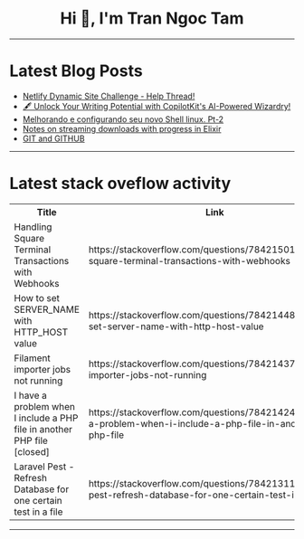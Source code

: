<h1 align="center">Hi 👋, I'm Tran Ngoc Tam</h1>

---

# Latest Blog Posts 
<!-- BLOG-POST-LIST:START -->
- [Netlify Dynamic Site Challenge - Help Thread!](https://dev.to/netlify/netlify-dynamic-site-challenge-help-thread-2081)
- [🖋️ Unlock Your Writing Potential with CopilotKit&#39;s AI-Powered Wizardry!](https://dev.to/arnavk-09/unlock-your-writing-potential-with-copilotkits-ai-powered-wizardry-30bb)
- [Melhorando e configurando seu novo Shell linux. Pt-2](https://dev.to/devhat/melhorando-e-configurando-seu-novo-shell-linux-pt-2-4bfc)
- [Notes on streaming downloads with progress in Elixir](https://dev.to/ndrean/notes-on-streaming-downloads-with-progress-in-elixir-4nk7)
- [GIT and GITHUB](https://dev.to/bbylumi/git-and-github-17ba)
<!-- BLOG-POST-LIST:END -->

---

# Latest stack oveflow activity
<table>
  <tr><th>Title</th><th>Link</th></tr>
  <!-- STACKOVERFLOW:START --><tr><td>Handling Square Terminal Transactions with Webhooks</td><td>https://stackoverflow.com/questions/78421501/handling-square-terminal-transactions-with-webhooks</td></tr><tr><td>How to set SERVER_NAME with HTTP_HOST value</td><td>https://stackoverflow.com/questions/78421448/how-to-set-server-name-with-http-host-value</td></tr><tr><td>Filament importer jobs not running</td><td>https://stackoverflow.com/questions/78421437/filament-importer-jobs-not-running</td></tr><tr><td>I have a problem when I include a PHP file in another PHP file [closed]</td><td>https://stackoverflow.com/questions/78421424/i-have-a-problem-when-i-include-a-php-file-in-another-php-file</td></tr><tr><td>Laravel Pest - Refresh Database for one certain test in a file</td><td>https://stackoverflow.com/questions/78421311/laravel-pest-refresh-database-for-one-certain-test-in-a-file</td></tr><!-- STACKOVERFLOW:END -->
</table>

---


